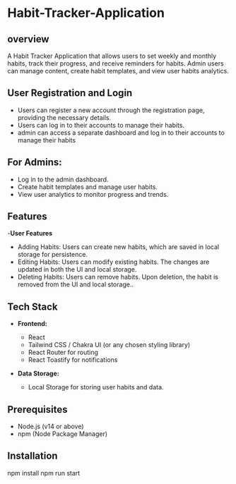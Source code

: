 # Habit-Tracker-Application

## overview
A Habit Tracker Application that allows users to set weekly and monthly habits, track their progress, and receive reminders for habits. Admin users can manage content, create habit templates, and view user habits analytics.

## User Registration and Login
- Users can register a new account through the registration page, providing the necessary details.
- Users can log in to their accounts to manage their habits.
- admin  can access a separate dashboard and log in to their accounts to manage their habits

## For Admins:
- Log in to the admin dashboard.
- Create habit templates and manage user habits.
- View user analytics to monitor progress and trends.

## Features
-**User Features**
- Adding Habits: Users can create new habits, which are saved in local storage for persistence.
- Editing Habits: Users can modify existing habits. The changes are updated in both the UI and local storage.
- Deleting Habits: Users can remove habits. Upon deletion, the habit is removed from the UI and local storage..

## Tech Stack

- **Frontend:** 
  - React
  - Tailwind CSS / Chakra UI (or any chosen styling library)
  - React Router for routing
  - React Toastify for notifications

- **Data Storage:** 
  - Local Storage for storing user habits and data.

## Prerequisites
- Node.js (v14 or above)
- npm (Node Package Manager)

## Installation
npm install
npm run start
